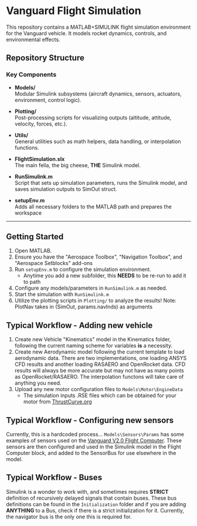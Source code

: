 # Vanguard Flight Simulation 

This repository contains a MATLAB+SIMULINK flight simulation environment
for the Vanguard vehicle. It models rocket dynamics, controls, and
environmental effects.

## Repository Structure
### Key Components

- **Models/**  
  Modular Simulink subsystems (aircraft dynamics, sensors, actuators, environment, control logic).  

- **Plotting/**  
  Post-processing scripts for visualizing outputs (altitude, attitude, velocity, forces, etc.).  

- **Utils/**  
  General utilities such as math helpers, data handling, or interpolation functions.  

- **FlightSimulation.slx**  
  The main fella, the big cheese, **THE** Simulink model.

- **RunSimulink.m**  
  Script that sets up simulation parameters, runs the Simulink model, and saves simulation outputs to SimOut struct.

- **setupEnv.m**  
  Adds all necessary folders to the MATLAB path and prepares the workspace
---

## Getting Started

1. Open MATLAB.
2. Ensure you have the "Aerospace Toolbox", "Navigation Toolbox", and "Aerospace Setblocks" add-ons
3. Run `setupEnv.m` to configure the simulation environment.
    - Anytime you add a new subfolder, this **NEEDS** to be re-run to add 
      it to path
4. Configure any models/parameters in `RunSimulink.m` as needed.
5. Start the simulation with `RunSimulink.m`
6. Utilize the plotting scripts in `Plotting/` to analyze the results!
Note: PlotNav takes in (SimOut, params.navInds) as arguments

## Typical Workflow - Adding new vehicle
1. Create new Vehicle "Kinematics" model in the Kinematics folder, following
    the current naming scheme for variables **is** a necessity.
2. Create new Aerodynamic model following the current template to load 
    aerodynamic data. There are two implementations, one loading ANSYS CFD results
    and another loading RASAERO and OpenRocket data. CFD results will always
    be more accurate but may not have as many points as OpenRocket/RASAERO.
    The interpolation functons will take care of anything you need.
3. Upload any new motor configuration files to `Models\Motor\EngineData`
    - The simulation inputs .RSE files which can be obtained for your motor
    from [ThrustCurve.org](https://www.ThrustCurve.org)

## Typical Workflow - Configuring new sensors
Currently, this is a hardcoded process... `Models\Sensors\Params` has some
examples of sensors used on the 
[Vanguard V2.0 Flight Computer](https://github.com/Frostydev-Avionics/Vanguard-PCB).
These sensors are then configured and used in the Simulink model in the
Flight Computer block, and added to the SensorBus for use elsewhere
in the model.

## Typical Workflow - Buses
Simulink is a wonder to work with, and sometimes requires **STRICT** definition
of recursively delayed signals that contain buses. These bus definitions
can be found in the `Initialization` folder and if you are adding **ANYTHING**
to a Bus, check if there is a strict initialization for it. Currently,
the navigator bus is the only one this is required for.

